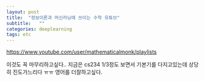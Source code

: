 ```yaml
---
layout: post
title:  "정보이론과 머신러닝에 쓰이는 수학 유튜브"
subtitle:   ""
categories: deeplearning
tags: etc
---
```



https://www.youtube.com/user/mathematicalmonk/playlists

이것도 꼭 마무리하고싶다.. 지금은 cs234 1/3정도 보면서 기본기를 다지고있는데 상당히 진도가느리다 ㅠㅠ 영어를 더잘하고싶다.
